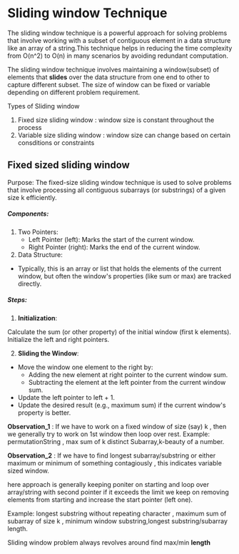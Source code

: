 # Sliding window Technique
The sliding window technique is a powerful approach for solving problems that involve working with a subset of contiguous element in a data structure like an array of a string.This technique helps in reducing the time complexity from O(n^2) to O(n) in many scenarios by avoiding redundant computation.

The sliding window technique involves maintaining a window(subset) of elements that **slides** over the data structure from one end to other to capture different subset. The size of window can be fixed or variable depending on different problem requirement.

Types of Sliding window
1. Fixed size sliding window : window size is constant throughout the process
2. Variable size sliding window : window size can change based on certain consditions or constraints

## Fixed sized sliding window
Purpose:
The fixed-size sliding window technique is used to solve problems that involve processing all contiguous subarrays (or substrings) of a given size k efficiently.

##### Components:

1. Two Pointers:
    * Left Pointer (left): Marks the start of the current window.
    * Right Pointer (right): Marks the end of the current window.
2. Data Structure:
* Typically, this is an array or list that holds the elements of the current window, but often the window's properties (like sum or max) are tracked directly.

##### Steps:

1. **Initialization**:

Calculate the sum (or other property) of the initial window (first k elements).
Initialize the left and right pointers.

2. **Sliding the Window**:

* Move the window one element to the right by:
    * Adding the new element at right pointer to the current window sum.
    * Subtracting the element at the left pointer from the current window sum.
* Update the left pointer to left + 1.
* Update the desired result (e.g., maximum sum) if the current window's property is better.

**Observation_1** : If we have to work on a fixed window of size (say) k , then we generally try to work on 1st window then loop over rest.
Example: permutationString , max sum of k distinct Subarray,k-beauty of a number.

**Observation_2** : If we have to find longest subarray/substring or either maximum or minimum of something contagiously , this indicates variable sized window.

here approach is generally keeping poniter on starting and loop over array/string with second pointer if it exceeds the limit we keep on removing elements from starting and increase the start pointer (left one).

Example: longest substring without repeating character , maximum sum of subarray of size k , minimum window substring,longest substring/subarray length.

Sliding window problem always revolves around find max/min **length** 


